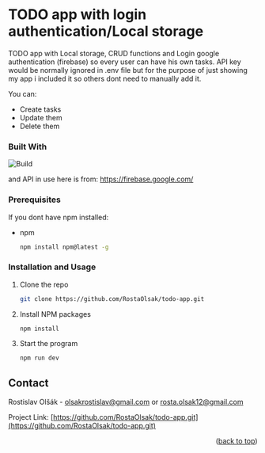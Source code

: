 <a name="readme-top"></a>
# TODO app with login authentication/Local storage
TODO app with Local storage, CRUD functions and Login google authentication (firebase) so every user can have his own tasks. API key would be normally ignored in .env file but for the purpose of just showing my app i included it so others dont need to manually add it.

You can:
* Create tasks
* Update them
* Delete them

### Built With

![Build](https://skills.thijs.gg/icons?i=react,firebase,vite,ts,sass)

and API in use here is from: https://firebase.google.com/

### Prerequisites

If you dont have npm installed:
* npm
  ```sh
  npm install npm@latest -g
  ```
  
### Installation and Usage

1. Clone the repo
   ```sh
   git clone https://github.com/RostaOlsak/todo-app.git
   ```
2. Install NPM packages
   ```sh
   npm install
   ```
3. Start the program
   ```js
   npm run dev
   ```  
 
 <!-- CONTACT -->
## Contact

Rostislav Olšák - olsakrostislav@gmail.com or rosta.olsak12@gmail.com

Project Link: [https://github.com/RostaOlsak/todo-app.git](https://github.com/RostaOlsak/todo-app.git)

<p align="right">(<a href="#readme-top">back to top</a>)</p>
